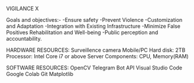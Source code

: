 VIGILANCE X

Goals and objectives:- 
  -Ensure safety
  -Prevent Violence
  -Customization and Adaptation
  -Integration with Existing Infrastructure
  -Minimize False Positives
  Rehabilitation and Well-being
  -Public perception and accountability.

  HARDWARE RESOURCES: Surveillence camera
                      Mobile/PC
                      Hard disk: 2TB
                      Processor: Intel Core i7 or above
                      Server Components: CPU, Memory(RAM)

SOFTWARE RESOURCES: OpenCV
                    Telegram Bot API
                    Visual Studio Code
                    Google Colab
                    Git
                    Matplotlib
                      
  
